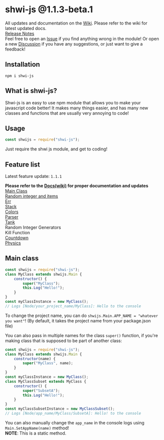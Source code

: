 # shwi-js @1.1.3-beta.1

All updates and documentation on the [Wiki](https://github.com/Shwibi/shwi-js/wiki). Please refer to the wiki for latest updated docs. \
[Release Notes](./ReleaseNotes.md) \
Feel free to open an [Issue](https://github.com/Shwibi/shwi-js/issues) if you find anything wrong in the module! Or open a new [Discussion](https://github.com/Shwibi/shwi-js/discussions) if you have any suggestions, or just want to give a feedback!

## Installation

```
npm i shwi-js
```

## What is shwi-js?

Shwi-js is an easy to use npm module that allows you to make your javascript code better! It makes many things easier, and has many new classes and functions that are usually very annoying to code!

## Usage

```js
const shwijs = require("shwi-js");
```

Just require the shwi js module, and get to coding!

## Feature list

Latest feature update: `1.1.1`

**Please refer to the [Docs(wiki)](https://github.com/Shwibi/shwi-js/wiki) for proper documentation and updates** \
[Main Class](#main-class) \
[Random integer and items](https://github.com/Shwibi/shwi-js/wiki/Random) \
[Err](https://github.com/Shwibi/shwi-js/wiki/Error) \
[Stack](https://github.com/Shwibi/shwi-js/wiki/Stack) \
[Colors](https://github.com/Shwibi/shwi-js/wiki/Colors) \
[Parser](https://github.com/Shwibi/shwi-js/wiki/Parser) \
[Tank](https://github.com/Shwibi/shwi-js/wiki/Tank) \
Random Integer Generators \
Kill Function \
[Countdown](https://github.com/Shwibi/shwi-js/wiki/Countdown) \
[Physics](https://github.com/Shwibi/shwi-js/wiki/Physics)

## Main class

```js
const shwijs = require("shwi-js");
class MyClass extends shwijs.Main {
	constructor() {
		super("MyClass");
		this.Log("Hello!");
	}
}
const myClassInstance = new MyClass();
// Logs [Node/your_project_name/MyClass]: Hello to the console
```

To change the project name, you can do `shwijs.Main.APP_NAME = "whatever you want"`!
(By default, it takes the project name from your package.json file)

You can also pass in multiple names for the class `super()` function, if you're making class that is supposed to be part of another class:

```js
const shwijs = require("shwi-js");
class MyClass extends shwijs.Main {
	constructor(name) {
		super("MyClass", name);
	}
}
const myClassInstance = new MyClass();
class MyClassSubset extends MyClass {
	constructor() {
		super("SubsetA");
		this.Log("Hello!");
	}
}
const myClassSubsetInstance = new MyClassSubset();
// Logs [Node/app_name/MyClass/SubsetA]: Hello! to the console
```

You can also manually change the `app_name` in the console logs using `Main.SetAppName(name)` method! \
**NOTE**: This is a static method.
